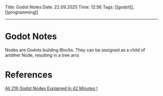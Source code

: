 Title: Godot Notes
Date: 22.09.2025
Time: 12:56
Tags: [[godot]], [[programming]]

---
# Godot Notes

Nodes are Godots building Blocks. They can be assigned as a child of another Node, resulting in a tree arra

# References
[All 219 Godot Nodes Explained In 42 Minutes !](https://www.youtube.com/watch?v=tO2gthp45MA&list=WL&index=1)